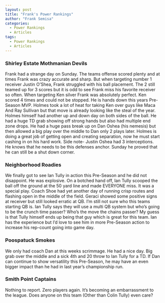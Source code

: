 ```yaml
---
layout: post
title: "Frank's Power Rankings"
author: "Frank Semisa"
categories:
  - Power Rankings
  - Articles
tags:
  - Power Rankings
  - Articles
---
```


### Shirley Estate Mothmanian Devils
Frank had a strange day on Sunday. The teams offense scored plenty and at times Frank was crazy accurate and sharp. But when targeting number 1 receiver Justin O’Shea, Frank struggled with his ball placement. The 2 still teamed up for 3 scores but it is odd to see Frank miss his favorite receiver so often. When targeting Ken silver Frank was absolutely perfect. Ken scored 4 times and could not be stopped. He is hands down this years Pre-Season MVP. Holmes took a lot of heat for taking Ken over guys like Maca And Ray Sullivan but that move is already looking like the steal of the year. Holmes himself had another up and down day on both sides of the ball. He had a huge TD grab showing off strong hands but also had multiple end zone drops. He had a huge pass break up on Dan Oshea (his nemesis) but then allowed a big play over the middle to Dan only 2 plays later. Holmes is doing a great job of getting open and creating separation, now he must start cashing in on his hard work. Side note- Justin Oshea had 3 interceptions. He knows that he needs to be this defenses anchor. Sunday he proved that he can still be a shut down corner. 

### Neighborhood Roadies
We finally got to see Ian Tully in action this Pre-Season and he did not disappoint. He was explosive. On a botched hand off, Ian Tully scooped the ball off the ground at the 50 yard line and made EVERYONE miss. It was a special play. Coach Shoe had yet another day of running crisp routes and flashing open in the middle of the field. Geraci showed some positive signs at receiver but still looked erratic at QB. I’m still not sure who this teams starting QB is. Ian Tully says they will use a multi QB system but who’s going to be the crunch time passer? Who’s the move the chains passer? My guess is that Tully himself ends up being that guy which is great for this team. Ian has the experience but I’d love to see him in more Pre-Season action to increase his rep-count going into game day. 

### Poospatuck Smokes
We only had coach Dan at this weeks scrimmage. He had a nice day. Big grab over the middle and a sick 4th and 20 throw to Ian Tully for a TD. If Dan can continue to show versatility this Pre-Season, he may have an even bigger impact than he had in last year’s championship run.

### Smith Point Captains
Nothing to report. Zero players again. It’s becoming an embarrassment to the league. Does anyone on this team (Other than Colin Tully) even care? 
